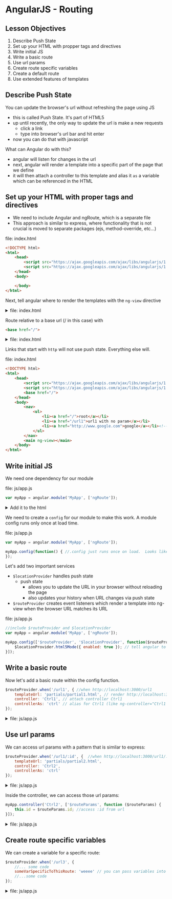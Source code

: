 # AngularJS - Routing

## Lesson Objectives

1. Describe Push State
1. Set up your HTML with propper tags and directives
1. Write initial JS
1. Write a basic route
1. Use url params
1. Create route specific variables
1. Create a default route
1. Use extended features of templates

## Describe Push State

You can update the browser's url without refreshing the page using JS

- this is called Push State.  It's part of HTML5
- up until recently, the only way to update the url is make a new requests
	- click a link
	- type into browser's url bar and hit enter
- now you can do that with javascript

What can Angular do with this?

- angular will listen for changes in the url
- next, angular will render a template into a specific part of the page that we define
- it will then attach a controller to this template and alias it `as` a variable which can be referenced in the HTML

## Set up your HTML with proper tags and directives

- We need to include Angular and ngRoute, which is a separate file
- This approach is similar to express, where functionality that is not crucial is moved to separate packages (ejs, method-override, etc...)

file: index.html
```html
<!DOCTYPE html>
<html>
	<head>
		<script src="https://ajax.googleapis.com/ajax/libs/angularjs/1.5.0/angular.min.js"></script>
		<script src="https://ajax.googleapis.com/ajax/libs/angularjs/1.5.0/angular-route.min.js"></script>
	</head>
	<body>

	</body>
</html>
```

Next, tell angular where to render the templates with the `ng-view` directive

<details><summary>file: index.html</summary>
```html
<!DOCTYPE html>
<html>
	<head>
		<script src="https://ajax.googleapis.com/ajax/libs/angularjs/1.5.0/angular.min.js"></script>
		<script src="https://ajax.googleapis.com/ajax/libs/angularjs/1.5.0/angular-route.min.js"></script>
	</head>
	<body>
		<main ng-view></main><!--add ng-view here-->
	</body>
</html>
```
</details>

Route relative to a base url (/ in this case) with

```html
<base href="/">
```

<details><summary>file: index.html</summary>
```html
<!DOCTYPE html>
<html>
	<head>
		<script src="https://ajax.googleapis.com/ajax/libs/angularjs/1.5.0/angular.min.js"></script>
		<script src="https://ajax.googleapis.com/ajax/libs/angularjs/1.5.0/angular-route.min.js"></script>
		<base href="/"><!-- add base href here -->
	</head>
	<body>
		<main ng-view></main>
	</body>
</html>
```
</details>

Links that start with `http` will not use push state.  Everything else will.

file: index.html
```html
<!DOCTYPE html>
<html>
	<head>
		<script src="https://ajax.googleapis.com/ajax/libs/angularjs/1.5.0/angular.min.js"></script>
		<script src="https://ajax.googleapis.com/ajax/libs/angularjs/1.5.0/angular-route.min.js"></script>
		<base href="/">
	</head>
	<body>
		<nav>
			<ul>
				<li><a href="/">root</a></li>
				<li><a href="/url1">url1 with no param</a></li>
				<li><a href="http://www.google.com">google</a></li><!-- only this link goes outside of the app because it starts with http -->
			</ul>
		</nav>
		<main ng-view></main>
	</body>
</html>
```

## Write initial JS

We need one dependency for our module

file: js/app.js
```javascript
var myApp = angular.module('MyApp', ['ngRoute']);
```

<details><summary>Add it to the html</summary>

file: index.html
```html
<!DOCTYPE html>
<html>
	<head>
		<script src="https://ajax.googleapis.com/ajax/libs/angularjs/1.5.0/angular.min.js"></script>
		<script src="https://ajax.googleapis.com/ajax/libs/angularjs/1.5.0/angular-route.min.js"></script>
		<script type="text/javascript" src="js/app.js"></script>
		<base href="/">
	</head>
	<body ng-app="MyApp">
		<nav>
			<ul>
				<li><a href="/">root</a></li>
				<li><a href="/url1">url1 with no param</a></li>
				<li><a href="http://www.google.com">google</a></li><!-- only this link goes outside of the app because it starts with http -->
			</ul>
		</nav>
		<main ng-view></main>
	</body>
</html>
```
</details>

We need to create a `config` for our module to make this work.  A module config runs only once at load time.

file: js/app.js
```javascript
var myApp = angular.module('MyApp', ['ngRoute']);

myApp.config(function() { //.config just runs once on load.  Looks like a controller, but without a name
});
```

Let's add two important services

- `$locationProvider` handles push state
	- push state
		- allows you to update the URL in your browser without reloading the page
		- also updates your history when URL changes via push state
- `$routeProvider` creates event listeners which render a template into ng-view when the browser URL matches its URL

file: js/app.js
```javascript
//include $routeProvider and $locationProvider
var myApp = angular.module('MyApp', ['ngRoute']);

myApp.config(['$routeProvider', '$locationProvider', function($routeProvider, $locationProvider) { //.config just runs once on load
    $locationProvider.html5Mode({ enabled: true }); // tell angular to use push state
}]);
```

## Write a basic route

Now let's add a basic route within the config function.

```javascript
$routeProvider.when('/url1', { //when http://localhost:3000/url1
	templateUrl: 'partials/partial1.html', // render http://localhost:3000/partials/partial1.html
	controller: 'Ctrl1', // attach controller Ctrl1
	controllerAs: 'ctrl' // alias for Ctrl1 (like ng-controller="Ctrl1 as ctrl")
});
```

<details><summary>file: js/app.js</summary>
```javascript
var myApp = angular.module('MyApp', ['ngRoute']);

myApp.controller('Ctrl1', function(){

});

myApp.config(['$routeProvider', '$locationProvider', function($routeProvider, $locationProvider) { //.config just runs once on load
	$locationProvider.html5Mode({ enabled: true }); // tell angular to use push state

	$routeProvider.when('/url1', { //when http://localhost:3000/url1
		templateUrl: 'partials/partial1.html', // render http://localhost:3000/partials/partial1.html
		controller: 'Ctrl1', // attach controller Ctrl1
		controllerAs: 'ctrl' // alias for Ctrl1 (like ng-controller="Ctrl1 as ctrl")
	});

}]);
```
</details>


<details><summary>file: partials/partial1.html</summary>
```html
partial 1
```
</details>

## Use url params

We can access url params with a pattern that is similar to express:

```javascript
$routeProvider.when('/url1/:id', {  //when http://localhost:3000/url1/:id - :id is a param just like in express
	templateUrl: 'partials/partial2.html',
	controller: 'Ctrl2',
	controllerAs: 'ctrl'
});
```


<details><summary>file: js/app.js</summary>
```javascript
var myApp = angular.module('MyApp', ['ngRoute']);

myApp.controller('Ctrl1', function(){

});

myApp.config(['$routeProvider', '$locationProvider', function($routeProvider, $locationProvider) { //.config just runs once on load
	$locationProvider.html5Mode({ enabled: true }); // tell angular to use push state

	$routeProvider.when('/url1', { //when http://localhost:3000/url1
		templateUrl: 'partials/partial1.html', // render http://localhost:3000/partials/partial1.html
		controller: 'Ctrl1', // attach controller Ctrl1
		controllerAs: 'ctrl' // alias for Ctrl1 (like ng-controller="Ctrl1 as ctrl")
	});
	$routeProvider.when('/url1/:id', {  //when http://localhost:3000/url1/:id - :id is a param just like in express
		templateUrl: 'partials/partial2.html',
		controller: 'Ctrl2',
		controllerAs: 'ctrl'
	});
}]);
```
</details>

<details><summary>file: index.html</summary>
```html
<!DOCTYPE html>
<html>
	<head>
		<base href="/">
		<script src="https://ajax.googleapis.com/ajax/libs/angularjs/1.5.0/angular.min.js"></script>
		<script src="https://ajax.googleapis.com/ajax/libs/angularjs/1.5.0/angular-route.min.js"></script>
		<script type="text/javascript" src="js/app.js"></script>
	</head>
	<body ng-app="MyApp">
		<nav>
			<ul>
				<li><a href="/">root</a></li>
				<li><a href="/url1">url1 with no param</a></li>
				<li><a href="/url1/someid">url1 with an extra param</a></li>
				<li><a href="http://www.google.com">google</a></li><!-- only this link goes outside of the app because it starts with http -->
			</ul>
		</nav>
		<main ng-view></main>
	</body>
</html>
```
</details>

Inside the controller, we can access those url params:

```javascript
myApp.controller('Ctrl2', ['$routeParams', function ($routeParams) {
	this.id = $routeParams.id; //access :id from url
}]);
```

<details><summary>file: js/app.js</summary>
```javascript
//include $routeParams service
var myApp = angular.module('MyApp', ['ngRoute']);

myApp.controller('Ctrl1', function(){

});

myApp.controller('Ctrl2', ['$routeParams', function ($routeParams) {
    this.id = $routeParams.id; //access :id from url
}]);

myApp.config(['$routeProvider', '$locationProvider', function($routeProvider, $locationProvider) { //.config just runs once on load
	$locationProvider.html5Mode({ enabled: true }); // tell angular to use push state

	$routeProvider.when('/url1', { //when http://localhost:3000/url1
		templateUrl: 'partials/partial1.html', // render http://localhost:3000/partials/partial1.html
		controller: 'Ctrl1', // attach controller Ctrl1
		controllerAs: 'ctrl' // alias for Ctrl1 (like ng-controller="Ctrl1 as ctrl")
	});

	$routeProvider.when('/url1/:id', {  //when http://localhost:3000/url1/:id - :id is a param just like in express
		templateUrl: 'partials/partial2.html',
		controller: 'Ctrl2',
		controllerAs: 'ctrl'
	});

}]);
```
</details>

<details><summary>file: partials/partial2.html</summary>
```html
{{ctrl.id}}
```
</details>

## Create route specific variables

We can create a variable for a specific route:
```javascript
$routeProvider.when('/url3', {
	//... some code
	someVarSpecificToThisRoute: 'weeee' // you can pass variables into the controller here if you'd like
	//...some code
});
```

<details><summary>file: js/app.js</summary>
```javascript
var myApp = angular.module('MyApp', ['ngRoute']);

myApp.controller('Ctrl1', function(){

});

myApp.controller('Ctrl2', ['$routeParams', function ($routeParams) {
    this.id = $routeParams.id; //access :id from url
}]);

myApp.config(['$routeProvider', '$locationProvider', function($routeProvider, $locationProvider) { //.config just runs once on load
	$locationProvider.html5Mode({ enabled: true }); // tell angular to use push state

	$routeProvider.when('/url1', { //when http://localhost:3000/url1
		templateUrl: 'partials/partial1.html', // render http://localhost:3000/partials/partial1.html
		controller: 'Ctrl1', // attach controller Ctrl1
		controllerAs: 'ctrl' // alias for Ctrl1 (like ng-controller="Ctrl1 as ctrl")
	});

	$routeProvider.when('/url1/:id', {  //when http://localhost:3000/url1/:id - :id is a param just like in express
		templateUrl: 'partials/partial2.html',
		controller: 'Ctrl2',
		controllerAs: 'ctrl'
	});

	$routeProvider.when('/url3', {
		templateUrl: 'partials/partial3.html',
		controller: 'Ctrl3',
		controllerAs: 'ctrl',
		someVarSpecificToThisRoute: 'weeee' // you can pass variables into the controller here if you'd like
	});
}]);
```
</details>

And access it in the controller:

```javascript
myApp.controller('Ctrl2', ['$routeParams', function ($routeParams) {
	this.id = $routeParams.id; //access :id from url
}]);
```

<details><summary>file: js/app.js</summary>
```javascript
var myApp = angular.module('MyApp', ['ngRoute']);

myApp.controller('Ctrl1', function(){

});

myApp.controller('Ctrl2', ['$routeParams', function ($routeParams) {
	this.id = $routeParams.id; //access :id from url
}]);

myApp.controller('Ctrl3', ['$route', function ($route) {
	this.funVar = $route.current.someVarSpecificToThisRoute; //you can access variables created in the when action like this
}]);

myApp.config(['$routeProvider', '$locationProvider', function($routeProvider, $locationProvider) { //.config just runs once on load
	$locationProvider.html5Mode({ enabled: true }); // tell angular to use push state

	$routeProvider.when('/url1', { //when http://localhost:3000/url1
		templateUrl: 'partials/partial1.html', // render http://localhost:3000/partials/partial1.html
		controller: 'Ctrl1', // attach controller Ctrl1
		controllerAs: 'ctrl' // alias for Ctrl1 (like ng-controller="Ctrl1 as ctrl")
	});

	$routeProvider.when('/url1/:id', {  //when http://localhost:3000/url1/:id - :id is a param just like in express
		templateUrl: 'partials/partial2.html',
		controller: 'Ctrl2',
		controllerAs: 'ctrl'
	});

	$routeProvider.when('/url3', {
		templateUrl: 'partials/partial3.html',
		controller: 'Ctrl3',
		controllerAs: 'ctrl',
		someVarSpecificToThisRoute: 'weeee' // you can pass variables into the controller here if you'd like
	});
}]);
```
</details>

<details><summary>add link in html:</summary>
file: index.html
```html
<!DOCTYPE html>
<html>
	<head>
		<base href="/">
		<script src="https://ajax.googleapis.com/ajax/libs/angularjs/1.5.0/angular.min.js"></script>
		<script src="https://ajax.googleapis.com/ajax/libs/angularjs/1.5.0/angular-route.min.js"></script>
		<script type="text/javascript" src="js/app.js"></script>
	</head>
	<body ng-app="MyApp">
		<nav>
			<ul>
				<li><a href="/">root</a></li>
				<li><a href="/url1">url1 with no param</a></li>
				<li><a href="/url1/someid">url1 with an extra param</a></li>
				<li><a href="/url3">url2</a></li>
				<li><a href="http://www.google.com">google</a></li><!-- only this link goes outside of the app because it starts with http -->
			</ul>
		</nav>
		<main ng-view></main>
	</body>
</html>
```
</details>

<details><summary>create partial</summary>
file: partials/partial3.html
```html
{{ctrl.funVar}}
```
</details>

## Create a default route

Lastly, you can create a default route.  Note at any point, you don't have to have a controller/partial combo.  You can also have just a redirect property:

```javascript
$routeProvider.otherwise({ // if browser url doesn't match any of the above...
	//here you can do something like above if you'd like with a template and a controller
	redirectTo: '/' // or you can redirect to another url.
	//redirection can happen in any 'when' action; I just happened to do it here. I could have put it in one of the above sections too
});
```

<details><summary>file: js/app.js</summary>
```javascript
var myApp = angular.module('MyApp', ['ngRoute']);

myApp.controller('Ctrl1', function(){

});

myApp.controller('Ctrl2', ['$routeParams', function ($routeParams) {
    this.id = $routeParams.id; //access :id from url
}]);

myApp.controller('Ctrl3', ['$route', function ($route) {
    this.funVar = $route.current.someVarSpecificToThisRoute; //you can access variables created in the when action like this
}]);

myApp.config(['$routeProvider', '$locationProvider', function($routeProvider, $locationProvider) { //.config just runs once on load
	$locationProvider.html5Mode({ enabled: true }); // tell angular to use push state

	$routeProvider.when('/url1', { //when http://localhost:3000/url1
		templateUrl: 'partials/partial1.html', // render http://localhost:3000/partials/partial1.html
		controller: 'Ctrl1', // attach controller Ctrl1
		controllerAs: 'ctrl' // alias for Ctrl1 (like ng-controller="Ctrl1 as ctrl")
	});

	$routeProvider.when('/url1/:id', {  //when http://localhost:3000/url1/:id - :id is a param just like in express
		templateUrl: 'partials/partial2.html',
		controller: 'Ctrl2',
		controllerAs: 'ctrl'
	});

	$routeProvider.when('/url2', {
		templateUrl: 'partials/partial3.html',
		controller: 'Ctrl3',
		controllerAs: 'ctrl',
		someVarSpecificToThisRoute: 'weeee' // you can pass variables into the controller here if you'd like
	});

	$routeProvider.otherwise({ // if browser url doesn't match any of the above...
		//here you can do something like above if you'd like with a template and a controller
		redirectTo: '/' // or you can redirect to another url.
		//redirection can happen in any 'when' action; I just happened to do it here. I could have put it in one of the above sections too
	});
}]);
```
</details>

create a route that doesn't match any predefined url:

```html
<li><a href="/badurl">bad url</a></li>
````

<details><summary>file: index.html</summary>
```html
<!DOCTYPE html>
<html>
	<head>
		<base href="/">
		<script src="https://ajax.googleapis.com/ajax/libs/angularjs/1.5.0/angular.min.js"></script>
		<script src="https://ajax.googleapis.com/ajax/libs/angularjs/1.5.0/angular-route.min.js"></script>
		<script type="text/javascript" src="js/app.js"></script>
	</head>
	<body ng-app="MyApp">
		<nav>
			<ul>
				<li><a href="/">root</a></li>
				<li><a href="/url1">url1 with no param</a></li>
				<li><a href="/url1/someid">url1 with an extra param</a></li>
				<li><a href="/url2">url2</a></li>
				<li><a href="/badurl">bad url</a></li>
				<li><a href="http://www.google.com">google</a></li><!-- only this link goes outside of the app because it starts with http -->
			</ul>
		</nav>
		<main ng-view></main>
	</body>
</html>
```
</details>

## Use extended features of templates

### Script tag templates

You can have a template inside a script tag instead of an external file.

- the advantage to this is that it doesn't need to make an extra http request to get the template
- the downside is that your html gets more bloated

```html
<script type="text/ng-template" id='partials/partial4.html'>
	template 4<br/>
</script>
```


<details><summary>file: index.html</summary>
```html
<!DOCTYPE html>
<html>
	<head>
		<base href="/">
		<script src="https://ajax.googleapis.com/ajax/libs/angularjs/1.5.0/angular.min.js"></script>
		<script src="https://ajax.googleapis.com/ajax/libs/angularjs/1.5.0/angular-route.min.js"></script>
		<script type="text/javascript" src="js/app.js"></script>
	</head>
	<body ng-app="MyApp">
		<nav>
			<ul>
				<li><a href="/">root</a></li>
				<li><a href="/url1">url1 with no param</a></li>
				<li><a href="/url1/someid">url1 with an extra param</a></li>
				<li><a href="/url2">url2</a></li>
				<li><a href="/badurl">bad url</a></li>
				<li><a href="http://www.google.com">google</a></li><!-- only this link goes outside of the app because it starts with http -->
			</ul>
		</nav>
		<main ng-view></main>
		<script type="text/ng-template" id='partials/partial4.html'>
			template 4<br/>
		</script>
	</body>
</html>
```
</details>

<details><summary>file: js/app.js</summary>
```javascript
var myApp = angular.module('MyApp', ['ngRoute']);

myApp.controller('Ctrl1', function(){

});

myApp.controller('Ctrl2', ['$routeParams', function ($routeParams) {
	this.id = $routeParams.id; //access :id from url
}]);

myApp.controller('Ctrl3', ['$route', function ($route) {
	this.funVar = $route.current.someVarSpecificToThisRoute; //you can access variables created in the when action like this
}]);

myApp.config(['$routeProvider', '$locationProvider', function($routeProvider, $locationProvider) { //.config just runs once on load
	$locationProvider.html5Mode({ enabled: true }); // tell angular to use push state

	$routeProvider.when('/url1', { //when http://localhost:3000/url1
		templateUrl: 'partials/partial1.html', // render http://localhost:3000/partials/partial1.html
		controller: 'Ctrl1', // attach controller Ctrl1
		controllerAs: 'ctrl' // alias for Ctrl1 (like ng-controller="Ctrl1 as ctrl")
	});

	$routeProvider.when('/url1/:id', {  //when http://localhost:3000/url1/:id - :id is a param just like in express
		templateUrl: 'partials/partial2.html',
		controller: 'Ctrl2',
		controllerAs: 'ctrl'
	});

	$routeProvider.when('/url2', {
		templateUrl: 'partials/partial3.html',
		controller: 'Ctrl3',
		controllerAs: 'ctrl',
		someVarSpecificToThisRoute: 'weeee' // you can pass variables into the controller here if you'd like
	});

	$routeProvider.when('/url4', {
		templateUrl: 'partials/partial4.html'
	})

	$routeProvider.otherwise({ // if browser url doesn't match any of the above...
		//here you can do something like above if you'd like with a template and a controller
		redirectTo: '/' // or you can redirect to another url.
		//redirection can happen in any 'when' action; I just happened to do it here. I could have put it in one of the above sections too
	});
}]);
```
</details>


<details><summary>create link in html</summary>
file: index.html
```html
<!DOCTYPE html>
<html>
	<head>
		<base href="/">
		<script src="https://ajax.googleapis.com/ajax/libs/angularjs/1.5.0/angular.min.js"></script>
		<script src="https://ajax.googleapis.com/ajax/libs/angularjs/1.5.0/angular-route.min.js"></script>
		<script type="text/javascript" src="js/app.js"></script>
	</head>
	<body ng-app="MyApp">
		<nav>
			<ul>
				<li><a href="/">root</a></li>
				<li><a href="/url1">url1 with no param</a></li>
				<li><a href="/url1/someid">url1 with an extra param</a></li>
				<li><a href="/url2">url2</a></li>
				<li><a href="/badurl">bad url</a></li>
				<li><a href="/url4">url4</a></li>
				<li><a href="http://www.google.com">google</a></li><!-- only this link goes outside of the app because it starts with http -->
			</ul>
		</nav>
		<main ng-view></main>
		<script type="text/ng-template" id='partials/partial4.html'>
			template 4<br/>
		</script>
	</body>
</html>
```
</details>

### Sub Partials

You can have includes inside templates.

file: partials/partial5.html
```html
template 5<br/>
<ng-include src="'partials/partial1.html'"></ng-include>
```

<details><summary>create a route handler:</summary>
file: js/app.js
```javascript
var myApp = angular.module('MyApp', ['ngRoute']);

myApp.controller('Ctrl1', function(){

});

myApp.controller('Ctrl2', ['$routeParams', function ($routeParams) {
    this.id = $routeParams.id; //access :id from url
}]);

myApp.controller('Ctrl3', ['$route', function ($route) {
    this.funVar = $route.current.someVarSpecificToThisRoute; //you can access variables created in the when action like this
}]);

myApp.config(['$routeProvider', '$locationProvider', function($routeProvider, $locationProvider) { //.config just runs once on load
	$locationProvider.html5Mode({ enabled: true }); // tell angular to use push state

	$routeProvider.when('/url1', { //when http://localhost:3000/url1
		templateUrl: 'partials/partial1.html', // render http://localhost:3000/partials/partial1.html
		controller: 'Ctrl1', // attach controller Ctrl1
		controllerAs: 'ctrl' // alias for Ctrl1 (like ng-controller="Ctrl1 as ctrl")
	});

	$routeProvider.when('/url1/:id', {  //when http://localhost:3000/url1/:id - :id is a param just like in express
		templateUrl: 'partials/partial2.html',
		controller: 'Ctrl2',
		controllerAs: 'ctrl'
	});

	$routeProvider.when('/url2', {
		templateUrl: 'partials/partial3.html',
		controller: 'Ctrl3',
		controllerAs: 'ctrl',
		someVarSpecificToThisRoute: 'weeee' // you can pass variables into the controller here if you'd like
	});

	$routeProvider.when('/url4', {
		templateUrl: 'partials/partial4.html'
	})

	$routeProvider.when('/url5', {
		templateUrl: 'partials/partial5.html'
	})

	$routeProvider.otherwise({ // if browser url doesn't match any of the above...
		//here you can do something like above if you'd like with a template and a controller
		redirectTo: '/' // or you can redirect to another url.
		//redirection can happen in any 'when' action; I just happened to do it here. I could have put it in one of the above sections too
	});
}]);
```
</details>

<details><summary>add a link:</summary>
file: index.html
```html
<!DOCTYPE html>
<html>
	<head>
		<base href="/">
		<script src="https://ajax.googleapis.com/ajax/libs/angularjs/1.5.0/angular.min.js"></script>
		<script src="https://ajax.googleapis.com/ajax/libs/angularjs/1.5.0/angular-route.min.js"></script>
		<script type="text/javascript" src="js/app.js"></script>
	</head>
	<body ng-app="MyApp">
		<nav>
			<ul>
				<li><a href="/">root</a></li>
				<li><a href="/url1">url1 with no param</a></li>
				<li><a href="/url1/someid">url1 with an extra param</a></li>
				<li><a href="/url2">url2</a></li>
				<li><a href="/badurl">bad url</a></li>
				<li><a href="/url4">url4</a></li>
				<li><a href="/url5">url5</a></li>
				<li><a href="http://www.google.com">google</a></li><!-- only this link goes outside of the app because it starts with http -->
			</ul>
		</nav>
		<main ng-view></main>
		<script type="text/ng-template" id='partials/partial4.html'>
			template 4<br/>
		</script>
	</body>
</html>
```
</details>
